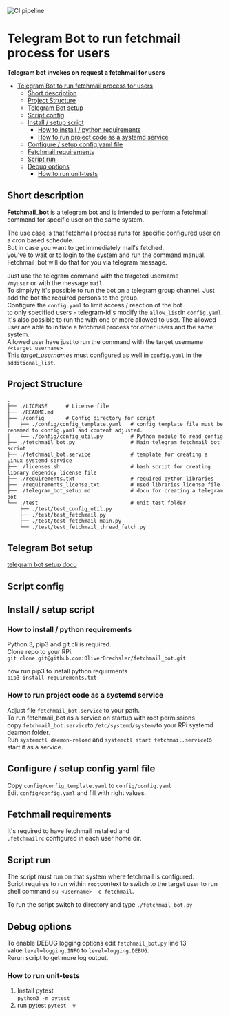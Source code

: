 ![CI pipeline](https://github.com/OliverDrechsler/fetchmail_bot/workflows/Fetchmail_Bot/badge.svg)

# Telegram Bot to run fetchmail process for users

**Telegram bot invokes on request a fetchmail for users**

- [Telegram Bot to run fetchmail process for users](#telegram-bot-to-run-fetchmail-process-for-users)
  - [Short description](#short-description)
  - [Project Structure](#project-structure)
  - [Telegram Bot setup](#telegram-bot-setup)
  - [Script config](#script-config)
  - [Install / setup script](#install--setup-script)
    - [How to install / python requirements](#how-to-install--python-requirements)
    - [How to run project code as a systemd service](#how-to-run-project-code-as-a-systemd-service)
  - [Configure / setup config.yaml file](#configure--setup-configyaml-file)
  - [Fetchmail requirements](#fetchmail-requirements)
  - [Script run](#script-run)
  - [Debug options](#debug-options)
    - [How to run unit-tests](#how-to-run-unit-tests)

## Short description
**Fetchmail_bot** is a telegram bot and is intended to perform a 
fetchmail command for specific user on the same system.  
  
The use case is that fetchmail process runs for specific configured user on a cron based schedule.  
But in case you want to get immediately mail's fetched,  
you've to wait or to login to the system and run the command manual.  
Fetchmail_bot will do that for you via telegram message.  
  

Just use the telegram command with the targeted username  
`/myuser` or with the message `mail`.  
To simplyfy it's possible to run the bot on a telegram group channel.
Just add the bot the required persons to the group.  
Configure the `config.yaml` to limit access / reaction of the bot  
to only specified users - telegram-id's modify the `allow_list`in `config.yaml`.
It's also possible to run the with one or more allowed to user.
The allowed user are able to initiate a fetchmail process for other users and the same system.  
Allowed user have just to run the command with the target username `/<target username>`  
This *target_usernames* must configured as well in `config.yaml` in the `additional_list`.  
  
## Project Structure
```
.
├── ./LICENSE      # License file
├── ./README.md
├── ./config       # Config directory for script
│   ├── ./config/config_template.yaml   # config template file must be renamed to config.yaml and content adjusted.
│   └── ./config/config_util.py         # Python module to read config
├── ./fetchmail_bot.py                  # Main telegram fetchmail bot scriot
├── ./fetchmail_bot.service             # template for creating a Linux systemd service
├── ./licenses.sh                       # bash script for creating library dependcy license file
├── ./requirements.txt                  # required python libraries
├── ./requirements_license.txt          # used libraries license file
├── ./telegram_bot_setup.md             # docu for creating a telegram bot
└── ./test                              # unit test folder
    ├── ./test/test_config_util.py
    ├── ./test/test_fetchmail.py
    ├── ./test/test_fetchmail_main.py
    └── ./test/test_fetchmail_thread_fetch.py
```

## Telegram Bot setup
[telegram bot setup docu](telegram_bot_setup.md)

## Script config

## Install / setup script

### How to install / python requirements 

Python 3, pip3 and git cli is required.  
Clone repo to your RPi.  
```git clone git@github.com:OliverDrechsler/fetchmail_bot.git```

now run pip3 to install python requirments  
```pip3 install requirements.txt```

### How to run project code as a systemd service

Adjust file `fetchmail_bot.service` to your path.  
To run fetchmail_bot as a service on startup with root permissions  
copy `fetchmail_bot.service`to `/etc/systemd/system/`to your RPi systemd deamon folder.  
Run `systemctl daemon-reload` and `systemctl start fetchmail.service`to start it as a service.  

## Configure / setup config.yaml file
Copy `config/config_template.yaml` to `config/config.yaml`  
Edit `config/config.yaml` and fill with right values.  

## Fetchmail requirements
It's required to have fetchmail installed and  
`.fetchmailrc` configured in each user home dir. 
  

## Script run
The script must run on that system where fetchmail is configured.  
Script requires to run within `root`context to switch to the target user to run  
shell command `su <username> -c fetchmail`.  
  
To run the script switch to directory and type `./fetchmail_bot.py`  

## Debug options
To enable DEBUG logging options edit `fatchmail_bot.py` line 13  
value `level=logging.INFO` to `level=logging.DEBUG`.  
Rerun script to get more log output.  
  
### How to run unit-tests

1. Install pytest  
`python3 -m pytest`  
2. run pytest
`pytest -v`
